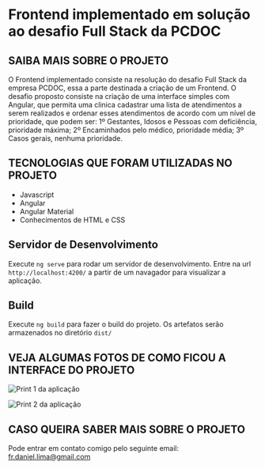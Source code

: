 # Frontend implementado em solução ao desafio Full Stack da PCDOC

## SAIBA MAIS SOBRE O PROJETO

O Frontend implementado consiste na resolução do desafio Full Stack da empresa PCDOC, essa a parte destinada a criação de um Frontend. O desafio proposto consiste na criação de uma interface simples com Angular, que permita uma clinica cadastrar uma lista de atendimentos a serem realizados e ordenar esses atendimentos de acordo com um nível de prioridade, que podem ser: 1º Gestantes, Idosos e Pessoas com deficiência, prioridade máxima; 2º Encaminhados pelo médico, prioridade média; 3º Casos gerais, nenhuma prioridade. 

## TECNOLOGIAS QUE FORAM UTILIZADAS NO PROJETO
* Javascript
* Angular
* Angular Material 
* Conhecimentos de HTML e CSS

## Servidor de Desenvolvimento

Execute `ng serve` para rodar um servidor de desenvolvimento. Entre na url `http://localhost:4200/` a partir de um navagador para visualizar a aplicação.

## Build

Execute `ng build` para fazer o build do projeto. Os artefatos serão armazenados no diretório `dist/`

## VEJA ALGUMAS FOTOS DE COMO FICOU A INTERFACE DO PROJETO

![Print 1 da aplicação](https://github.com/fr-daniel/clinica-pcdoc/blob/img-1.png)

![Print 2 da aplicação](https://github.com/fr-daniel/clinica-pcdoc/blob/img-2.png)

## CASO QUEIRA SABER MAIS SOBRE O PROJETO

Pode entrar em contato comigo pelo seguinte email: fr.daniel.lima@gmail.com
